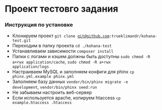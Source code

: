 # Проект тестовго задания

### Инструкция по установке

* Клонируем проект <code>git clone git@github.com:trueklimandr/kohana-test.git</code>
* Переходим в папку проекта <code>cd ./kohana-test</code>
* Устанавливаем зависимости <code>composer install</code>
* Папки с логами и кэшем должны быть доступны <code>sudo chmod -R a+rwx application/cache</code>, <code>sudo chmod -R a+rwx application/logs</code>
* Настраиваем MySQL и заполняем конфиги для phinx <code>cp phinx.yml.example phinx.yml</code>
* Заполняем базу данных <code>vendor/bin/phinx migrate -e development</code>, <code>vendor/bin/phinx seed:run</code>
* Не забываем настроить веб-сервер
* Если используется apache, копируем htaccess <code>cp example.htaccess .htaccess</code>
